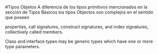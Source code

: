 #Tipos Objetos
A diferencia de los tipos primitivos mencionados en la sección de Tipos Básicos los tipos Objectos son complejos en el sentido que poseen 

properties, call signatures, construct signatures, and index signatures, collectively called members.

Class and interface types may be generic types which have one or more type parameters. 